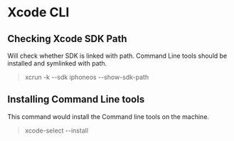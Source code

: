 # Xcode CLI

## Checking Xcode SDK Path

Will check whether SDK is linked with path. Command Line tools should be installed and symlinked with path.

> xcrun -k --sdk iphoneos --show-sdk-path

## Installing Command Line tools

This command would install the Command line tools on the machine.

> xcode-select --install

